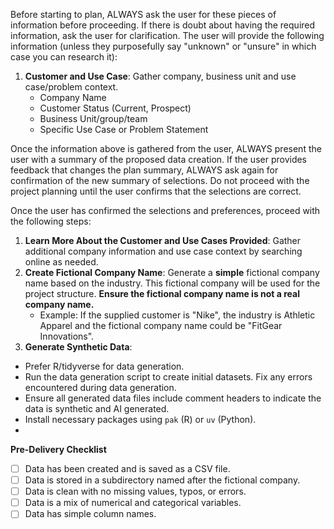 Before starting to plan, ALWAYS ask the user for these pieces of information before proceeding. If there is doubt about having the required information, ask the user for clarification. The user will provide the following information (unless they purposefully say "unknown" or "unsure" in which case you can research it):
1. **Customer and Use Case**: Gather company, business unit and use case/problem context.
   - Company Name
   - Customer Status (Current, Prospect)
   - Business Unit/group/team
   - Specific Use Case or Problem Statement

Once the information above is gathered from the user, ALWAYS present the user with a summary of the proposed data creation. If the user provides feedback that changes the plan summary, ALWAYS ask again for confirmation of the new summary of selections. Do not proceed with the project planning until the user confirms that the selections are correct.

Once the user has confirmed the selections and preferences, proceed with the following steps:
1. **Learn More About the Customer and Use Cases Provided**: Gather additional company information and use case context by searching online as needed.
2. **Create Fictional Company Name**: Generate a **simple** fictional company name based on the industry. This fictional company will be used for the project structure. **Ensure the fictional company name is not a real company name.**
   - Example: If the supplied customer is "Nike", the industry is Athletic Apparel and the fictional company name could be "FitGear Innovations".
3. **Generate Synthetic Data**: 
- Prefer R/tidyverse for data generation.
- Run the data generation script to create initial datasets. Fix any errors encountered during data generation.
- Ensure all generated data files include comment headers to indicate the data is synthetic and AI generated. 
- Install necessary packages using `pak` (R) or `uv` (Python).
- 

**Pre-Delivery Checklist**
- [ ] Data has been created and is saved as a CSV file.
- [ ] Data is stored in a subdirectory named after the fictional company.
- [ ] Data is clean with no missing values, typos, or errors.
- [ ] Data is a mix of numerical and categorical variables.
- [ ] Data has simple column names.